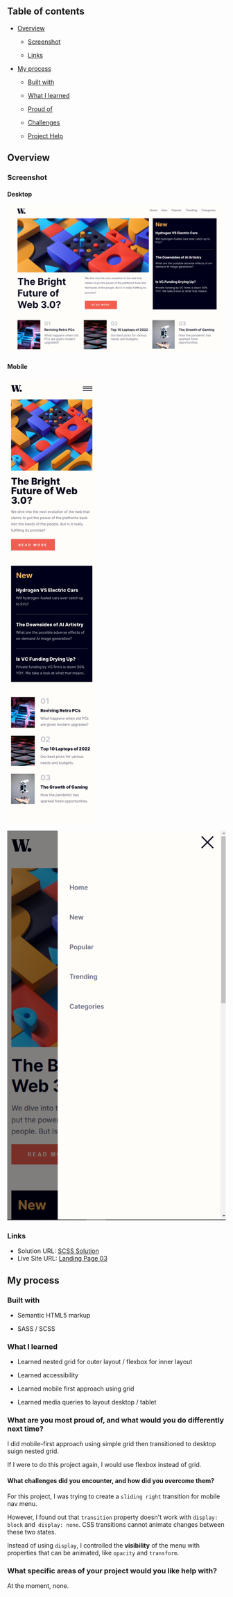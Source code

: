 ## Table of contents

- [Overview](#overview)

  - [Screenshot](#screenshot)

  - [Links](#links)

- [My process](#my-process)

  - [Built with](#built-with)

  - [What I learned](#what-i-learned)

  - [Proud of](#What-are-you-most-proud-of-and-what-would-you-do-differently-next-time)

  - [Challenges](#What-challenges-did-you-encounter-and-how-did-you-overcome-them)

  - [Project Help](#What-specific-areas-of-your-project-would-you-like-help-with)



## Overview

### Screenshot

#### Desktop

![Landing Page Desktop Design ](/Landing%20Page%2003/assets/images/image-desktop-final.png)



#### Mobile

![Landing Page Mobile Design ](/Landing%20Page%2003/design/mobile-design.jpg)

![Landing Page Mobile Design Menu](/Landing%20Page%2003/assets/images/image-mobile-menu-final.png)


### Links

- Solution URL: [SCSS Solution](https://github.com/FengDenny/Frontend-Mentor-Challenges/blob/main/Landing%20Page%2003/style.scss)
- Live Site URL: [Landing Page 03 ](https://landingpagee03.netlify.app/)

## My process

### Built with

- Semantic HTML5 markup

- SASS / SCSS


### What I learned

- Learned nested grid for outer layout / flexbox for inner layout 

- Learned accessibility

- Learned mobile first approach using grid

- Learned media queries to layout desktop / tablet


### What are you most proud of, and what would you do differently next time?

I did mobile-first approach using simple grid then transitioned to desktop suign nested grid.

If I were to do this project again, I would use flexbox instead of grid.

#### What challenges did you encounter, and how did you overcome them?

For this project, I was trying to create a `sliding right` transition for  mobile nav menu. 

However, I found out that `transition` property doesn't work with `display: block` and` display: none`. CSS transitions cannot animate changes between these two states. 

Instead of using `display`, I controlled the **visibility** of the menu with properties that can be animated, like `opacity` and `transform`.

### What specific areas of your project would you like help with?

At the moment, none.